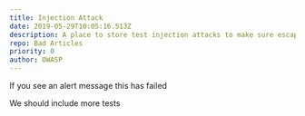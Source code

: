 ```yaml
---
title: Injection Attack
date: 2019-05-29T10:05:16.513Z
description: A place to store test injection attacks to make sure escaping is safe.
repo: Bad Articles
priority: 0
author: OWASP
---
```

If you see an alert message this has failed

<script>alert('xss');</script>

We should include more tests
